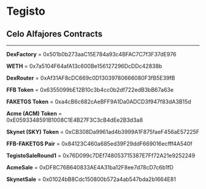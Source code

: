# Tegisto

## Celo Alfajores Contracts
------------------------------
**DexFactory** = 0x501b0b273aaC15E784a93c4BFAC7C7f3F37dE976

**WETH** = 0x7a5104F64afA13c600Be156127296DcDDc42838b

**DexRouter** = 0xAf31AF8cDC669c0D13039780666080F3fB5E39fB

**FFB Token** = 0x6355099bE12B10c3b4cc0b2df722edB3bB67a63e

**FAKETGS Token** = 0xa4cB6c682cAeBFF9A1Da0ADCD3f947f83dA3B15d

**Acme (ACM) Token** = 0xE0593348591B1008C1E4B27F3C3cB4dEe2B3d3a8

**Skynet (SKY) Token** = 0xCB308Da9961ad4b3999A1F875faeF456aE57225F

**FFB-FAKETGS Pair** = 0x84123C460a685ed39F29ddF669016ecfff4A540f

**TegistoSaleRound1** = 0x76D099c7DEf748053715387E7Ff72A21e9252249

**AcmeSale** = 0xDF8C76B640833AE4A31ba12F8ee7d78cD7c6b1fD

**SkynetSale** = 0x01024bB8Cdc150800b572a4ab547bda2b1664E81
